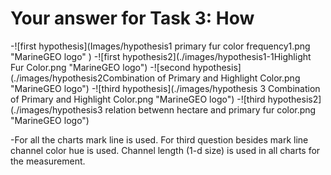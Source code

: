 # Your answer for Task 3: How
-![first hypothesis](Images/hypothesis1 primary fur color frequency1.png "MarineGEO logo" )
-![first hypothesis2](./images/hypothesis1-1Highlight Fur Color.png "MarineGEO logo")
-![second hypothesis](./images/hypothesis2Combination of Primary and Highlight Color.png "MarineGEO logo")
-![third hypothesis](./images/hypothesis 3 Combination of Primary and Highlight Color.png "MarineGEO logo")
-![third hypothesis2](./images/hypothesis3 relation betwenn hectare and primary fur color.png "MarineGEO logo")



-For all the charts mark line is used. For third question besides mark line channel color hue is used. Channel length (1-d size) is used in all charts
for the measurement.

